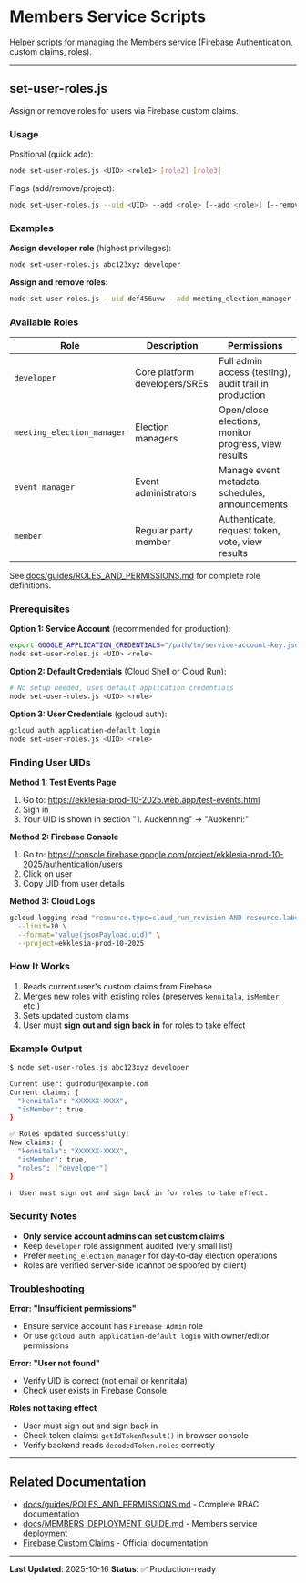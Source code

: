 # Members Service Scripts

Helper scripts for managing the Members service (Firebase Authentication, custom claims, roles).

---

## set-user-roles.js

Assign or remove roles for users via Firebase custom claims.

### Usage

Positional (quick add):
```bash
node set-user-roles.js <UID> <role1> [role2] [role3]
```

Flags (add/remove/project):
```bash
node set-user-roles.js --uid <UID> --add <role> [--add <role>] [--remove <role>] [--project <PROJECT_ID>]
```

### Examples

**Assign developer role** (highest privileges):
```bash
node set-user-roles.js abc123xyz developer
```

**Assign and remove roles**:
```bash
node set-user-roles.js --uid def456uvw --add meeting_election_manager --remove member
```

### Available Roles

| Role | Description | Permissions |
|------|-------------|-------------|
| `developer` | Core platform developers/SREs | Full admin access (testing), audit trail in production |
| `meeting_election_manager` | Election managers | Open/close elections, monitor progress, view results |
| `event_manager` | Event administrators | Manage event metadata, schedules, announcements |
| `member` | Regular party member | Authenticate, request token, vote, view results |

See [docs/guides/ROLES_AND_PERMISSIONS.md](../../docs/guides/ROLES_AND_PERMISSIONS.md) for complete role definitions.

### Prerequisites

**Option 1: Service Account** (recommended for production):
```bash
export GOOGLE_APPLICATION_CREDENTIALS="/path/to/service-account-key.json"
node set-user-roles.js <UID> <role>
```

**Option 2: Default Credentials** (Cloud Shell or Cloud Run):
```bash
# No setup needed, uses default application credentials
node set-user-roles.js <UID> <role>
```

**Option 3: User Credentials** (gcloud auth):
```bash
gcloud auth application-default login
node set-user-roles.js <UID> <role>
```

### Finding User UIDs

**Method 1: Test Events Page**
1. Go to: https://ekklesia-prod-10-2025.web.app/test-events.html
2. Sign in
3. Your UID is shown in section "1. Auðkenning" → "Auðkenni:"

**Method 2: Firebase Console**
1. Go to: https://console.firebase.google.com/project/ekklesia-prod-10-2025/authentication/users
2. Click on user
3. Copy UID from user details

**Method 3: Cloud Logs**
```bash
gcloud logging read "resource.type=cloud_run_revision AND resource.labels.service_name=handlekenniauth" \
  --limit=10 \
  --format="value(jsonPayload.uid)" \
  --project=ekklesia-prod-10-2025
```

### How It Works

1. Reads current user's custom claims from Firebase
2. Merges new roles with existing roles (preserves `kennitala`, `isMember`, etc.)
3. Sets updated custom claims
4. User must **sign out and sign back in** for roles to take effect

### Example Output

```bash
$ node set-user-roles.js abc123xyz developer

Current user: gudrodur@example.com
Current claims: {
  "kennitala": "XXXXXX-XXXX",
  "isMember": true
}

✅ Roles updated successfully!
New claims: {
  "kennitala": "XXXXXX-XXXX",
  "isMember": true,
  "roles": ["developer"]
}

ℹ️  User must sign out and sign back in for roles to take effect.
```

### Security Notes

- **Only service account admins can set custom claims**
- Keep `developer` role assignment audited (very small list)
- Prefer `meeting_election_manager` for day-to-day election operations
- Roles are verified server-side (cannot be spoofed by client)

### Troubleshooting

**Error: "Insufficient permissions"**
- Ensure service account has `Firebase Admin` role
- Or use `gcloud auth application-default login` with owner/editor permissions

**Error: "User not found"**
- Verify UID is correct (not email or kennitala)
- Check user exists in Firebase Console

**Roles not taking effect**
- User must sign out and sign back in
- Check token claims: `getIdTokenResult()` in browser console
- Verify backend reads `decodedToken.roles` correctly

---

## Related Documentation

- [docs/guides/ROLES_AND_PERMISSIONS.md](../../docs/guides/ROLES_AND_PERMISSIONS.md) - Complete RBAC documentation
- [docs/MEMBERS_DEPLOYMENT_GUIDE.md](../../docs/MEMBERS_DEPLOYMENT_GUIDE.md) - Members service deployment
- [Firebase Custom Claims](https://firebase.google.com/docs/auth/admin/custom-claims) - Official documentation

---

**Last Updated**: 2025-10-16
**Status**: ✅ Production-ready
